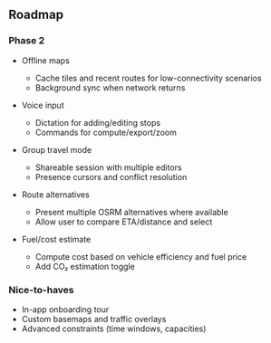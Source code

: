 ## Roadmap

### Phase 2

- Offline maps
  - Cache tiles and recent routes for low-connectivity scenarios
  - Background sync when network returns

- Voice input
  - Dictation for adding/editing stops
  - Commands for compute/export/zoom

- Group travel mode
  - Shareable session with multiple editors
  - Presence cursors and conflict resolution

- Route alternatives
  - Present multiple OSRM alternatives where available
  - Allow user to compare ETA/distance and select

- Fuel/cost estimate
  - Compute cost based on vehicle efficiency and fuel price
  - Add CO₂ estimation toggle

### Nice-to-haves

- In-app onboarding tour
- Custom basemaps and traffic overlays
- Advanced constraints (time windows, capacities)


